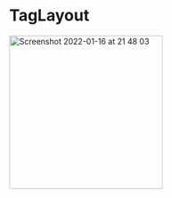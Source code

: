 # TagLayout
<img width="275" alt="Screenshot 2022-01-16 at 21 48 03" src="https://user-images.githubusercontent.com/2643227/149675539-4e301a41-7339-495e-898f-9c31d82ddad8.png">
